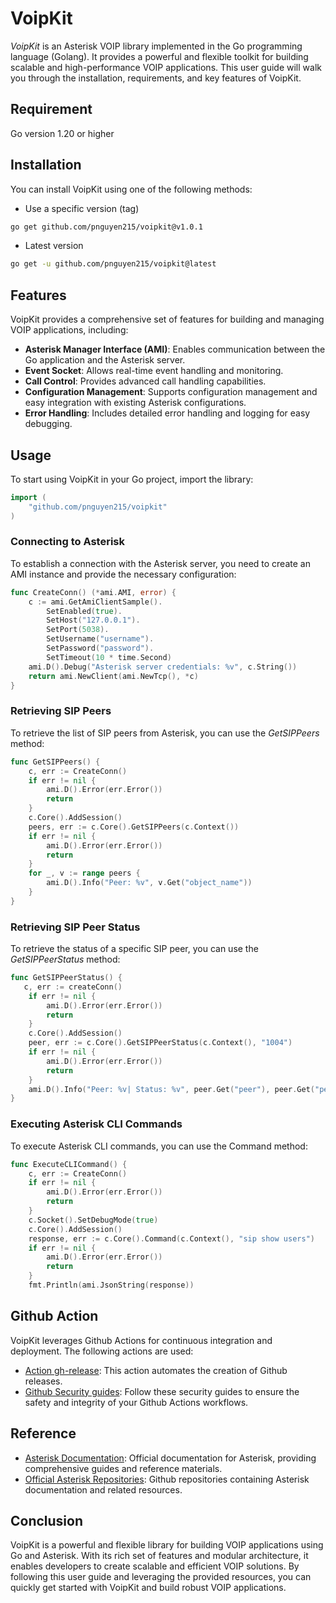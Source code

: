 # VoipKit

_VoipKit_ is an Asterisk VOIP library implemented in the Go programming language (Golang). It provides a powerful and flexible toolkit for building scalable and high-performance VOIP applications. This user guide will walk you through the installation, requirements, and key features of VoipKit.

## Requirement

Go version 1.20 or higher

## Installation

You can install VoipKit using one of the following methods:

- Use a specific version (tag)

```bash
go get github.com/pnguyen215/voipkit@v1.0.1
```

- Latest version

```bash
go get -u github.com/pnguyen215/voipkit@latest
```

## Features

VoipKit provides a comprehensive set of features for building and managing VOIP applications, including:

- **Asterisk Manager Interface (AMI)**: Enables communication between the Go application and the Asterisk server.
- **Event Socket**: Allows real-time event handling and monitoring.
- **Call Control**: Provides advanced call handling capabilities.
- **Configuration Management**: Supports configuration management and easy integration with existing Asterisk configurations.
- **Error Handling**: Includes detailed error handling and logging for easy debugging.

## Usage

To start using VoipKit in your Go project, import the library:

```go
import (
    "github.com/pnguyen215/voipkit"
)
```

### Connecting to Asterisk

To establish a connection with the Asterisk server, you need to create an AMI instance and provide the necessary configuration:

```go
func CreateConn() (*ami.AMI, error) {
    c := ami.GetAmiClientSample().
        SetEnabled(true).
        SetHost("127.0.0.1").
        SetPort(5038).
        SetUsername("username").
        SetPassword("password").
        SetTimeout(10 * time.Second)
    ami.D().Debug("Asterisk server credentials: %v", c.String())
    return ami.NewClient(ami.NewTcp(), *c)
}
```

### Retrieving SIP Peers

To retrieve the list of SIP peers from Asterisk, you can use the _GetSIPPeers_ method:

```go
func GetSIPPeers() {
    c, err := CreateConn()
    if err != nil {
        ami.D().Error(err.Error())
        return
    }
    c.Core().AddSession()
    peers, err := c.Core().GetSIPPeers(c.Context())
    if err != nil {
        ami.D().Error(err.Error())
        return
    }
    for _, v := range peers {
        ami.D().Info("Peer: %v", v.Get("object_name"))
    }
}
```

### Retrieving SIP Peer Status

To retrieve the status of a specific SIP peer, you can use the _GetSIPPeerStatus_ method:

```go
func GetSIPPeerStatus() {
   c, err := createConn()
    if err != nil {
        ami.D().Error(err.Error())
        return
    }
    c.Core().AddSession()
    peer, err := c.Core().GetSIPPeerStatus(c.Context(), "1004")
    if err != nil {
        ami.D().Error(err.Error())
        return
    }
    ami.D().Info("Peer: %v| Status: %v", peer.Get("peer"), peer.Get("peer_status"))
}
```

### Executing Asterisk CLI Commands

To execute Asterisk CLI commands, you can use the Command method:

```go
func ExecuteCLICommand() {
    c, err := CreateConn()
    if err != nil {
        ami.D().Error(err.Error())
        return
    }
    c.Socket().SetDebugMode(true)
    c.Core().AddSession()
    response, err := c.Core().Command(c.Context(), "sip show users")
    if err != nil {
        ami.D().Error(err.Error())
        return
    }
    fmt.Println(ami.JsonString(response))
```

## Github Action

VoipKit leverages Github Actions for continuous integration and deployment. The following actions are used:

- [Action gh-release](https://github.com/softprops/action-gh-release): This action automates the creation of Github releases.
- [Github Security guides](https://docs.github.com/en/actions/security-guides): Follow these security guides to ensure the safety and integrity of your Github Actions workflows.

## Reference

- [Asterisk Documentation](https://docs.asterisk.org): Official documentation for Asterisk, providing comprehensive guides and reference materials.
- [Official Asterisk Repositories](https://github.com/asterisk/documentation): Github repositories containing Asterisk documentation and related resources.

## Conclusion

VoipKit is a powerful and flexible library for building VOIP applications using Go and Asterisk. With its rich set of features and modular architecture, it enables developers to create scalable and efficient VOIP solutions. By following this user guide and leveraging the provided resources, you can quickly get started with VoipKit and build robust VOIP applications.
